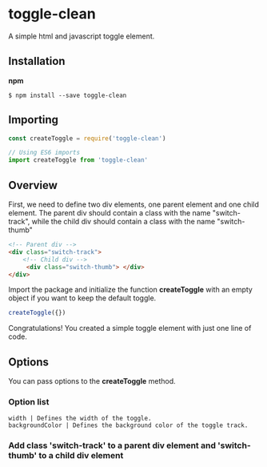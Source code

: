 # toggle-clean #

A simple html and javascript toggle element.

## Installation ##

**npm**

```
$ npm install --save toggle-clean 
```

## Importing ##

``` javascript 
const createToggle = require('toggle-clean')

// Using ES6 imports
import createToggle from 'toggle-clean'
```

## Overview ##

First, we need to define two div elements, one parent element and one child element. The parent div should contain a class with the name
"switch-track", while the child div should contain a class with the name "switch-thumb"

``` html
<!-- Parent div -->
<div class="switch-track">
    <!-- Child div -->
     <div class="switch-thumb"> </div> 
</div> 
```

Import the package and initialize the function **createToggle** with an empty object if you want to keep the default toggle.

```javascript 
createToggle({})
```
Congratulations! You created a simple toggle element with just one line of code.

## Options ##

You can pass options to the **createToggle** method.

### Option list ##

``` 
width | Defines the width of the toggle.
backgroundColor | Defines the background color of the toggle track.
```


### Add class 'switch-track' to a parent div element and 'switch-thumb' to a child div element
